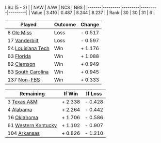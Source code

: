 LSU (5 - 2)
|       |   NAW   |   AAW   |   NCS   |   NRS   |
|-------|---------|---------|---------|---------|
| Value |   3.410 |   0.487 |   8.244 |   8.237 |
| Rank  |      30 |      30 |      31 |       6 |

| Played                    | Outcome    |  Change  |
|---------------------------|------------|----------|
|   8 [Ole Miss              ](OleMiss.md)| Loss       | -  0.517 |
|  17 [Vanderbilt            ](Vanderbilt.md)| Loss       | -  0.597 |
|  54 [Louisiana Tech        ](LouisianaTech.md)| Win        | +  1.176 |
|  63 [Florida               ](Florida.md)| Win        | +  1.088 |
|  82 [Clemson               ](Clemson.md)| Win        | +  0.949 |
|  83 [South Carolina        ](SouthCarolina.md)| Win        | +  0.945 |
| 137 [Non-FBS               ](NonFBS.md)| Win        | +  0.333 |

| Remaining                 |  If Win  |  If Loss |
|---------------------------|----------|----------|
|   3 [Texas A&M             ](TexasAM.md)| +  2.338 | -  0.428 |
|   4 [Alabama               ](Alabama.md)| +  2.264 | -  0.442 |
|  16 [Oklahoma              ](Oklahoma.md)| +  1.706 | -  0.586 |
|  61 [Western Kentucky      ](WesternKentucky.md)| +  1.102 | -  0.907 |
| 104 [Arkansas              ](Arkansas.md)| +  0.826 | -  1.210 |

